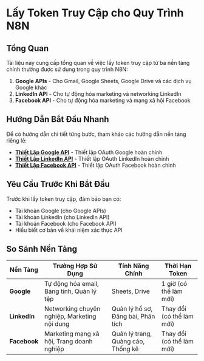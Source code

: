 # Lấy Token Truy Cập cho Quy Trình N8N

## Tổng Quan

Tài liệu này cung cấp tổng quan về việc lấy token truy cập từ ba nền tảng chính thường được sử dụng trong quy trình N8N:

1. **Google APIs** - Cho Gmail, Google Sheets, Google Drive và các dịch vụ Google khác
2. **LinkedIn API** - Cho tự động hóa marketing và networking LinkedIn
3. **Facebook API** - Cho tự động hóa marketing và mạng xã hội Facebook

## Hướng Dẫn Bắt Đầu Nhanh

Để có hướng dẫn chi tiết từng bước, tham khảo các hướng dẫn nền tảng riêng lẻ:

- **[Thiết Lập Google API](./01-get-access-token-for-google.vi.md)** - Thiết lập OAuth Google hoàn chỉnh
- **[Thiết Lập LinkedIn API](./02-get-access-token-for-linkedin.vi.md)** - Thiết lập OAuth LinkedIn hoàn chỉnh
- **[Thiết Lập Facebook API](./03-get-access-token-for-facebook.vi.md)** - Thiết lập OAuth Facebook hoàn chỉnh

## Yêu Cầu Trước Khi Bắt Đầu

Trước khi lấy token truy cập, đảm bảo bạn có:

- Tài khoản Google (cho Google APIs)
- Tài khoản LinkedIn (cho LinkedIn API)
- Tài khoản Facebook (cho Facebook API)
- Hiểu biết cơ bản về khái niệm xác thực API

## So Sánh Nền Tảng

| Nền Tảng     | Trường Hợp Sử Dụng                           | Tính Năng Chính                    | Thời Hạn Token            |
| ------------ | -------------------------------------------- | ---------------------------------- | ------------------------- |
| **Google**   | Tự động hóa email, Bảng tính, Quản lý tệp    | Sheets, Drive                      | 1 giờ (có thể làm mới)    |
| **LinkedIn** | Networking chuyên nghiệp, Marketing nội dung | Quản lý hồ sơ, Đăng bài, Phân tích | Thay đổi (có thể làm mới) |
| **Facebook** | Marketing mạng xã hội, Trang doanh nghiệp    | Quản lý trang, Quảng cáo, Thống kê | Thay đổi (có thể làm mới) |

